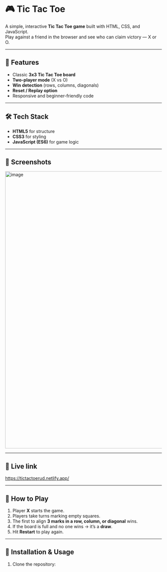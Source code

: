 # 🎮 Tic Tac Toe

A simple, interactive **Tic Tac Toe game** built with HTML, CSS, and JavaScript.  
Play against a friend in the browser and see who can claim victory — X or O.  

---

## 🚀 Features
- Classic **3x3 Tic Tac Toe board**
- **Two-player mode** (X vs O)
- **Win detection** (rows, columns, diagonals)
- **Reset / Replay option**
- Responsive and beginner-friendly code

---

## 🛠️ Tech Stack
- **HTML5** for structure  
- **CSS3** for styling  
- **JavaScript (ES6)** for game logic  

---

## 📸 Screenshots

<img width="1853" height="890" alt="image" src="https://github.com/user-attachments/assets/ddca01c5-f067-4378-b4d6-d361858628fe" />

---

## 🔗 Live link

https://tictactoerud.netlify.app/

---

## 🎯 How to Play
1. Player **X** starts the game.  
2. Players take turns marking empty squares.  
3. The first to align **3 marks in a row, column, or diagonal** wins.  
4. If the board is full and no one wins → it’s a **draw**.  
5. Hit **Restart** to play again.  

---

## 📂 Installation & Usage
1. Clone the repository:
   ```bash
  
